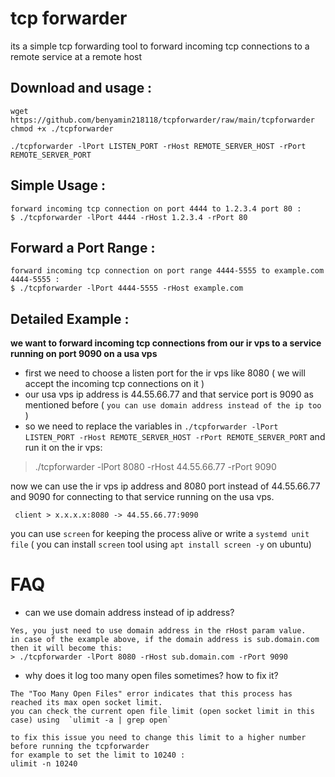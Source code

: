 # tcp forwarder

its a simple tcp forwarding tool to forward incoming tcp connections to a remote service at a remote host

## Download and usage :
```
wget https://github.com/benyamin218118/tcpforwarder/raw/main/tcpforwarder
chmod +x ./tcpforwarder

./tcpforwarder -lPort LISTEN_PORT -rHost REMOTE_SERVER_HOST -rPort REMOTE_SERVER_PORT
```

## Simple Usage :
```
forward incoming tcp connection on port 4444 to 1.2.3.4 port 80 :
$ ./tcpforwarder -lPort 4444 -rHost 1.2.3.4 -rPort 80
```

## Forward a Port Range :
```
forward incoming tcp connection on port range 4444-5555 to example.com 4444-5555 :
$ ./tcpforwarder -lPort 4444-5555 -rHost example.com
```
## Detailed Example :

**we want to forward incoming tcp connections from our ir vps to a service running on port 9090 on a usa vps**
- first we need to choose a listen port for the ir vps like 8080 ( we will accept the incoming tcp connections on it )
- our usa vps ip address is 44.55.66.77 and that service port is 9090 as mentioned before ( `you can use domain address instead of the ip too` )
- so we need to replace the variables in `./tcpforwarder -lPort LISTEN_PORT -rHost REMOTE_SERVER_HOST -rPort REMOTE_SERVER_PORT` and run it on the ir vps:

> ./tcpforwarder -lPort 8080 -rHost 44.55.66.77 -rPort 9090

now we can use the ir vps ip address and 8080 port instead of 44.55.66.77 and 9090 for connecting to that service running on the usa vps. 

` client > x.x.x.x:8080 -> 44.55.66.77:9090`

you can use `screen` for keeping the process alive or write a `systemd unit file`
( you can install `screen` tool using `apt install screen -y` on ubuntu)

# FAQ
- can we use domain address instead of ip address?
```
Yes, you just need to use domain address in the rHost param value.
in case of the example above, if the domain address is sub.domain.com then it will become this:
> ./tcpforwarder -lPort 8080 -rHost sub.domain.com -rPort 9090
```

- why does it log too many open files sometimes? how to fix it?
```
The "Too Many Open Files" error indicates that this process has reached its max open socket limit.
you can check the current open file limit (open socket limit in this case) using  `ulimit -a | grep open`

to fix this issue you need to change this limit to a higher number before running the tcpforwarder
for example to set the limit to 10240 :
ulimit -n 10240
```

